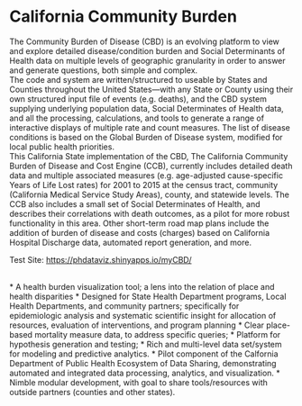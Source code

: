# California Community Burden

The Community Burden of Disease (CBD) is an evolving platform to view and explore detailed disease/condition burden and Social Determinants of Health data on multiple levels of geographic granularity in order to answer and generate questions, both simple and complex. 
<br>
The code and system are written/structured to useable by States and Counties throughout the United States—with any State or County using their own structured input file of events (e.g. deaths), and the CBD system supplying underlying population data, Social Determinates of Health data, and all the processing, calculations, and tools to generate a range of interactive displays of multiple rate and count measures.  The list of disease conditions is based on the Global Burden of Disease system, modified for local public health priorities.
<br>
This California State implementation of the CBD, The California Community Burden of Disease and Cost Engine (CCB), currently includes detailed death data and multiple associated measures (e.g. age-adjusted cause-specific Years of Life Lost rates) for 2001 to 2015 at the census tract, community (California Medical Service Study Areas), county, and statewide levels.  The CCB also includes a small set of Social Determinates of Health, and describes their correlations with death outcomes, as a pilot for more robust functionality in this area.  Other short-term road map plans include the addition of burden of disease and costs (charges) based on California Hospital Discharge data, automated report generation, and more.

Test Site:
https://phdataviz.shinyapps.io/myCBD/

<br>
* A health burden visualization tool; a lens into the relation of place and health disparities
* Designed for State Health Department programs, Local Health Departments, and community partners; specifically for epidemiologic analysis and systematic scientific insight for allocation of resources, evaluation of interventions, and program planning 
* Clear place-based mortality measure data, to address specific queries;
* Platform for hypothesis generation and testing; 
* Rich and multi-level data set/system for modeling and predictive analytics.
* Pilot component of the Calfornia Department of Public Health Ecosystem of Data Sharing, demonstrating automated and integrated data processing, analytics, and visualization.
* Nimble modular development, with goal to share tools/resources with outside partners (counties and other states).


